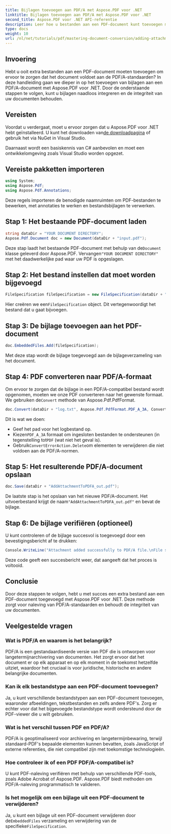 ```yaml
---
title: Bijlagen toevoegen aan PDF/A met Aspose.PDF voor .NET
linktitle: Bijlagen toevoegen aan PDF/A met Aspose.PDF voor .NET
second_title: Aspose.PDF voor .NET API-referentie
description: Leer hoe u bestanden aan een PDF-document kunt toevoegen met Aspose.PDF voor .NET en zorg ervoor dat deze voldoen aan de PDF/A-standaarden.
type: docs
weight: 10
url: /nl/net/tutorials/pdf/mastering-document-conversion/adding-attachment-to-pdfa/
---
```

## Invoering

Hebt u ooit extra bestanden aan een PDF-document moeten toevoegen om ervoor te zorgen dat het document voldoet aan de PDF/A-standaarden? In deze handleiding gaan we dieper in op het toevoegen van bijlagen aan een PDF/A-document met Aspose.PDF voor .NET. Door de onderstaande stappen te volgen, kunt u bijlagen naadloos integreren en de integriteit van uw documenten behouden.

## Vereisten

 Voordat u verdergaat, moet u ervoor zorgen dat u Aspose.PDF voor .NET hebt geïnstalleerd. U kunt het downloaden van[de downloadpagina](https://releases.aspose.com/pdf/net/) of gebruik het via NuGet in Visual Studio.

Daarnaast wordt een basiskennis van C# aanbevolen en moet een ontwikkelomgeving zoals Visual Studio worden opgezet.

## Vereiste pakketten importeren

```csharp
using System;
using Aspose.Pdf;
using Aspose.Pdf.Annotations;
```

Deze regels importeren de benodigde naamruimten om PDF-bestanden te bewerken, met annotaties te werken en bestandsbijlagen te verwerken.

## Stap 1: Het bestaande PDF-document laden

```csharp
string dataDir = "YOUR DOCUMENT DIRECTORY";
Aspose.Pdf.Document doc = new Document(dataDir + "input.pdf");
```

 Deze stap laadt het bestaande PDF-document met behulp van de`Document` klasse geleverd door Aspose.PDF. Vervangen`"YOUR DOCUMENT DIRECTORY"` met het daadwerkelijke pad waar uw PDF is opgeslagen.

## Stap 2: Het bestand instellen dat moet worden bijgevoegd

```csharp
FileSpecification fileSpecification = new FileSpecification(dataDir + "aspose-logo.jpg", "Large Image file");
```

 Hier creëren we een`FileSpecification` object. Dit vertegenwoordigt het bestand dat u gaat bijvoegen.

## Stap 3: De bijlage toevoegen aan het PDF-document

```csharp
doc.EmbeddedFiles.Add(fileSpecification);
```

Met deze stap wordt de bijlage toegevoegd aan de bijlageverzameling van het document.

## Stap 4: PDF converteren naar PDF/A-formaat

 Om ervoor te zorgen dat de bijlage in een PDF/A-compatibel bestand wordt opgenomen, moeten we onze PDF converteren naar het gewenste formaat. We gebruiken de`Convert` methode van Aspose.Pdf.PdfFormat.

```csharp
doc.Convert(dataDir + "log.txt", Aspose.Pdf.PdfFormat.PDF_A_3A, ConvertErrorAction.Delete);
```

Dit is wat we doen:

- Geef het pad voor het logbestand op.
-  Kiezen`PDF_A_3A` formaat om ingesloten bestanden te ondersteunen (in tegenstelling tot`PDF` (wat niet het geval is).
-  Gebruik`ConvertErrorAction.Delete`om elementen te verwijderen die niet voldoen aan de PDF/A-normen.

## Stap 5: Het resulterende PDF/A-document opslaan

```csharp
doc.Save(dataDir + "AddAttachmentToPDFA_out.pdf");
```

 De laatste stap is het opslaan van het nieuwe PDF/A-document. Het uitvoerbestand krijgt de naam`"AddAttachmentToPDFA_out.pdf"` en bevat de bijlage.

## Stap 6: De bijlage verifiëren (optioneel)

U kunt controleren of de bijlage succesvol is toegevoegd door een bevestigingsbericht af te drukken:

```csharp
Console.WriteLine("Attachment added successfully to PDF/A file.\nFile saved at " + dataDir);
```

Deze code geeft een succesbericht weer, dat aangeeft dat het proces is voltooid.

## Conclusie

Door deze stappen te volgen, hebt u met succes een extra bestand aan een PDF-document toegevoegd met Aspose.PDF voor .NET. Deze methode zorgt voor naleving van PDF/A-standaarden en behoudt de integriteit van uw documenten.

## Veelgestelde vragen

### Wat is PDF/A en waarom is het belangrijk?

PDF/A is een gestandaardiseerde versie van PDF die is ontworpen voor langetermijnarchivering van documenten. Het zorgt ervoor dat het document er op elk apparaat en op elk moment in de toekomst hetzelfde uitziet, waardoor het cruciaal is voor juridische, historische en andere belangrijke documenten.

### Kan ik elk bestandstype aan een PDF-document toevoegen?

Ja, u kunt verschillende bestandstypen aan een PDF-document toevoegen, waaronder afbeeldingen, tekstbestanden en zelfs andere PDF's. Zorg er echter voor dat het bijgevoegde bestandstype wordt ondersteund door de PDF-viewer die u wilt gebruiken.

### Wat is het verschil tussen PDF en PDF/A?

PDF/A is geoptimaliseerd voor archivering en langetermijnbewaring, terwijl standaard-PDF's bepaalde elementen kunnen bevatten, zoals JavaScript of externe referenties, die niet compatibel zijn met toekomstige technologieën.

### Hoe controleer ik of een PDF PDF/A-compatibel is?

U kunt PDF-naleving verifiëren met behulp van verschillende PDF-tools, zoals Adobe Acrobat of Aspose.PDF. Aspose.PDF biedt methoden om PDF/A-naleving programmatisch te valideren.

### Is het mogelijk om een bijlage uit een PDF-document te verwijderen?

 Ja, u kunt een bijlage uit een PDF-document verwijderen door de`EmbeddedFiles` verzameling en verwijdering van de specifieke`FileSpecification`.